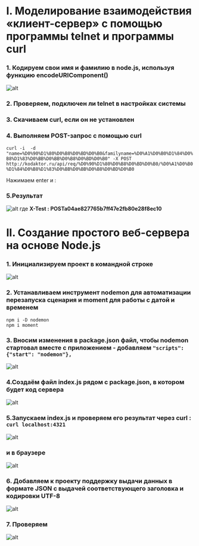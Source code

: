 # I. Моделирование взаимодействия «клиент-сервер» с помощью программы telnet и программы curl
### 1. Кодируем свои имя и фамилию в node.js, используя функцию encodeURIComponent()
![alt](https://pp.userapi.com/c844722/v844722160/893e9/Mez2whLxRd0.jpg)
### 2. Проверяем, подключен ли telnet в настройках системы
### 3. Скачиваем curl, если он не установлен
### 4. Выполняем POST-запрос с помощью curl

`curl -i  -d "name=%D0%90%D1%80%D0%B8%D0%BD%D0%B0&familyname=%D0%A1%D0%B0%D1%84%D0%B8%D1%83%D0%BB%D0%BB%D0%B8%D0%BD%D0%B0" -X POST http://kodaktor.ru/api/req/%D0%90%D1%80%D0%B8%D0%BD%D0%B0/%D0%A1%D0%B0%D1%84%D0%B8%D1%83%D0%BB%D0%BB%D0%B8%D0%BD%D0%B0`
  
Нажимаем enter и :
### 5.Результат
![alt](https://pp.userapi.com/c845417/v845417550/872d0/UP2oj3kYSD8.jpg)
где __X-Test : POSTa04ae827765b7ff47e2fb80e28f8ec10__  

# II. Создание простого веб-сервера на основе Node.js
### 1. Инициализируем проект в командной строке
![alt](https://pp.userapi.com/c845417/v845417550/87561/4hESW4ymRv0.jpg)
### 2. Устанавливаем инструмент nodemon для автоматизации перезапуска сценария и moment для работы с датой и временем  
`npm i -D nodemon`  
`npm i moment`  
### 3. Вносим изменения в package.json файл, чтобы nodemon стартовал вместе с приложением - добавляем `"scripts": {"start": "nodemon"},`  
![alt](https://pp.userapi.com/c845324/v845324413/8bd17/-UMvl2JvpuU.jpg)
### 4.Создаём файл index.js рядом с package.json, в котором будет код сервера
![alt](https://pp.userapi.com/c845324/v845324586/89d85/lPDRzY5xVJQ.jpg)
### 5.Запускаем index.js и проверяем его результат через curl : `curl localhost:4321` 
![alt](https://pp.userapi.com/c845417/v845417963/87179/1v4iUnM-KJQ.jpg)
### и в браузере 
![alt](https://pp.userapi.com/c845417/v845417963/87180/BFvDPxzvj6w.jpg)
### 6. Добавляем к проекту поддержку выдачи данных в формате JSON с выдачей соответствующего заголовка и кодировки UTF-8
![alt](https://pp.userapi.com/c845417/v845417963/87172/S5UlKcClhOE.jpg)
### 7. Проверяем
![alt](https://pp.userapi.com/c845417/v845417963/87180/BFvDPxzvj6w.jpg)
